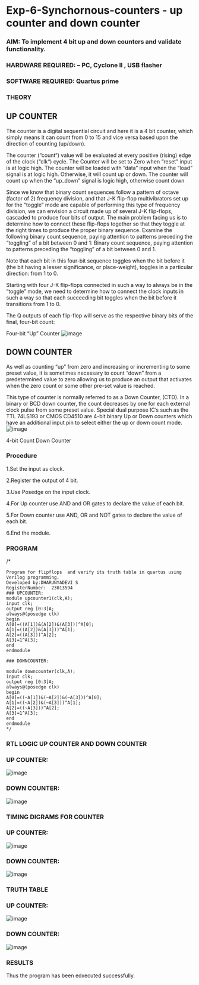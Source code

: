 # Exp-6-Synchornous-counters - up counter and down counter 
### AIM: To implement 4 bit up and down counters and validate  functionality.
### HARDWARE REQUIRED:  – PC, Cyclone II , USB flasher
### SOFTWARE REQUIRED:   Quartus prime
### THEORY 

## UP COUNTER 
The counter is a digital sequential circuit and here it is a 4 bit counter, which simply means it can count from 0 to 15 and vice versa based upon the direction of counting (up/down). 

The counter (“count“) value will be evaluated at every positive (rising) edge of the clock (“clk“) cycle.
The Counter will be set to Zero when “reset” input is at logic high.
The counter will be loaded with “data” input when the “load” signal is at logic high. Otherwise, it will count up or down.
The counter will count up when the “up_down” signal is logic high, otherwise count down

Since we know that binary count sequences follow a pattern of octave (factor of 2) frequency division, and that J-K flip-flop multivibrators set up for the “toggle” mode are capable of performing this type of frequency division, we can envision a circuit made up of several J-K flip-flops, cascaded to produce four bits of output.
The main problem facing us is to determine how to connect these flip-flops together so that they toggle at the right times to produce the proper binary sequence.
Examine the following binary count sequence, paying attention to patterns preceding the “toggling” of a bit between 0 and 1:
Binary count sequence, paying attention to patterns preceding the “toggling” of a bit between 0 and 1.

Note that each bit in this four-bit sequence toggles when the bit before it (the bit having a lesser significance, or place-weight), toggles in a particular direction: from 1 to 0.



 
 

Starting with four J-K flip-flops connected in such a way to always be in the “toggle” mode, we need to determine how to connect the clock inputs in such a way so that each succeeding bit toggles when the bit before it transitions from 1 to 0.

The Q outputs of each flip-flop will serve as the respective binary bits of the final, four-bit count:

 
 

Four-bit “Up” Counter
![image](https://user-images.githubusercontent.com/36288975/169644758-b2f4339d-9532-40c5-af40-8f4f8c942e2c.png)



## DOWN COUNTER 

As well as counting “up” from zero and increasing or incrementing to some preset value, it is sometimes necessary to count “down” from a predetermined value to zero allowing us to produce an output that activates when the zero count or some other pre-set value is reached.

This type of counter is normally referred to as a Down Counter, (CTD). In a binary or BCD down counter, the count decreases by one for each external clock pulse from some preset value. Special dual purpose IC’s such as the TTL 74LS193 or CMOS CD4510 are 4-bit binary Up or Down counters which have an additional input pin to select either the up or down count mode.
![image](https://user-images.githubusercontent.com/36288975/169644844-1a14e123-7228-4ed8-81a9-eb937dff4ac8.png)


4-bit Count Down Counter
### Procedure
1.Set the input as clock.

2.Register the output of 4 bit.

3.Use Posedge on the input clock.

4.For Up counter use AND and OR gates to declare the value of each bit.

5.For Down counter use AND, OR and NOT gates to declare the value of each bit.

6.End the module.
### PROGRAM 
/*
```
Program for flipflops  and verify its truth table in quartus using Verilog programming.
Developed by:DHARUNYADEVI S 
RegisterNumber:  23013594
### UPCOUNTER:
module upcounter1(clk,A);
input clk;
output reg [0:3]A;
always@(posedge clk)
begin
A[0]=((A[1])&(A[2])&(A[3]))^A[0];
A[1]=((A[2])&(A[3]))^A[1];
A[2]=((A[3]))^A[2];
A[3]=1^A[3];
end 
endmodule

### DOWNCOUNTER:

module downcounter(clk,A);
input clk;
output reg [0:3]A;
always@(posedge clk)
begin
A[0]=((~A[1])&(~A[2])&(~A[3]))^A[0];
A[1]=((~A[2])&(~A[3]))^A[1];
A[2]=((~A[3]))^A[2];
A[3]=1^A[3];
end
endmodule
*/
```
### RTL LOGIC UP COUNTER AND DOWN COUNTER  
### UP COUNTER:
![image](https://github.com/DHARUNYADEVI/Exp-7-Synchornous-counters-/assets/147473847/662b411a-cc1e-4f29-b4ee-23f4c78346bf)
### DOWN COUNTER:
![image](https://github.com/DHARUNYADEVI/Exp-7-Synchornous-counters-/assets/147473847/6f73864c-90b3-4635-a347-c4ef8396ebdd)
### TIMING DIGRAMS FOR COUNTER  
### UP COUNTER:
![image](https://github.com/DHARUNYADEVI/Exp-7-Synchornous-counters-/assets/147473847/30de8d68-fec8-4340-a2b5-83ff0082eee9)
### DOWN COUNTER:
![image](https://github.com/DHARUNYADEVI/Exp-7-Synchornous-counters-/assets/147473847/7e3f3ee3-1c35-4aac-9a77-e03eb789e8ef)
### TRUTH TABLE 
### UP COUNTER:
![image](https://github.com/DHARUNYADEVI/Exp-7-Synchornous-counters-/assets/147473847/280c06a1-9c6b-48e4-b835-ef106aec4f9d)
### DOWN COUNTER:
![image](https://github.com/DHARUNYADEVI/Exp-7-Synchornous-counters-/assets/147473847/6580b713-de02-45f1-bd5b-165b35a387a5)

### RESULTS 
Thus the program has been edxecuted successfully.
